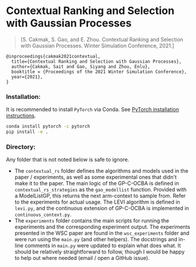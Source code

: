 # Contextual Ranking and Selection with Gaussian Processes

> [S. Cakmak, S. Gao, and E. Zhou. Contextual Ranking and Selection with Gaussian 
Processes. Winter Simulation Conference, 2021.] 

[comment]: <> (> &#40;https://arxiv.org/abs/2007.05554&#41;)

```
@inproceedings{cakmak2021contextual,
  title={Contextual Ranking and Selection with Gaussian Processes},
  author={Cakmak, Sait and Gao, Siyang and Zhou, Enlu},
  booktitle = {Proceedings of the 2021 Winter Simulation Conference},
  year={2021},
}
```


### Installation:
It is recommended to install `PyTorch` via Conda. See [PyTorch installation 
instructions](https://pytorch.org/get-started/locally/).

```bash
conda install pytorch -c pytorch
pip install -e .
```

### Directory:
Any folder that is not noted below is safe to ignore.

- The `contextual_rs` folder defines the algorithms and models used in the paper / 
  experiments, as well as some experimental ones that didn't make it to the paper. The 
  main logic of the GP-C-OCBA is defined in `contextual_rs_strategies` as the 
  `gao_modellist` function. Provided with a ModelListGP, this returns the next 
  arm-context to sample from. Refer to the experiments for actual usage. The LEVI
  algorithm is defined in `levi.py`, and the continuous extension of GP-C-OCBA is
  implemented in `continuous_context.py`.
- The `experiments` folder contains the main scripts for running the experiments and 
  the corresponding experiment output. The experiments presented in the WSC paper are 
  found in the `wsc_experiments` folder and were run using the `main.py` (and other 
  helpers). The docstrings and in-line comments in `main.py` were updated to explain 
  what does what. It should be relatively straightforward to follow, though I would be 
  happy to help out where needed (email / open a GitHub issue).

